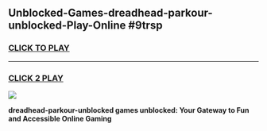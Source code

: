 
## Unblocked-Games-dreadhead-parkour-unblocked-Play-Online #9trsp
<h3>
<a href="https://news.freeplayer.one?title=dreadhead-parkour-unblocked&ref=3">CLICK TO PLAY</a></h3>
<hr>

<h3>
<a href="https://news.freeplayer.one?title=dreadhead-parkour-unblocked&ref=3">CLICK 2 PLAY</a>
  
</h3>

<a href="https://news.freeplayer.one?title=dreadhead-parkour-unblocked&ref=3"><img src="https://clearcache.store/games.png"></a>


**dreadhead-parkour-unblocked games unblocked: Your Gateway to Fun and Accessible Online Gaming**

